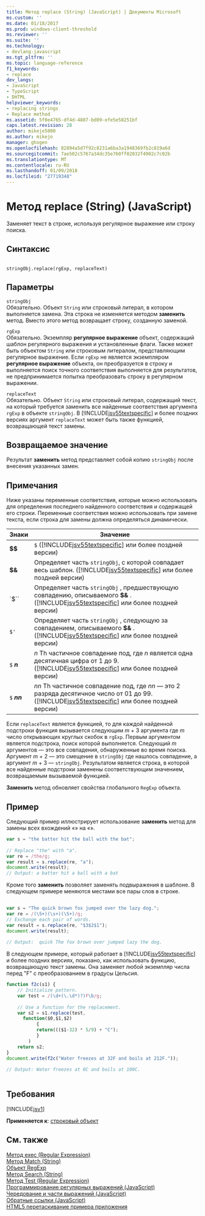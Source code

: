 ```yaml
---
title: Метод replace (String) (JavaScript) | Документы Microsoft
ms.custom: ''
ms.date: 01/18/2017
ms.prod: windows-client-threshold
ms.reviewer: ''
ms.suite: ''
ms.technology:
- devlang-javascript
ms.tgt_pltfrm: ''
ms.topic: language-reference
f1_keywords:
- replace
dev_langs:
- JavaScript
- TypeScript
- DHTML
helpviewer_keywords:
- replacing strings
- Replace method
ms.assetid: 5f0e4765-df4d-4887-bd09-efe5e58251bf
caps.latest.revision: 28
author: mikejo5000
ms.author: mikejo
manager: ghogen
ms.openlocfilehash: 82894a5d7f92c8231a6ba3a1948369fb2c819a6d
ms.sourcegitcommit: 7ae502c5767a34dc35e760ff02032f4902c7c02b
ms.translationtype: MT
ms.contentlocale: ru-RU
ms.lasthandoff: 01/09/2018
ms.locfileid: "27719348"
---
```

# <a name="replace-method-string-javascript"></a>Метод replace (String) (JavaScript)
Заменяет текст в строке, используя регулярное выражение или строку поиска.  
  
## <a name="syntax"></a>Синтаксис  
  
```  
  
stringObj.replace(rgExp, replaceText)  
```  
  
## <a name="parameters"></a>Параметры  
 `stringObj`  
 Обязательно. Объект `String` или строковый литерал, в котором выполняется замена. Эта строка не изменяется методом **заменить** метод. Вместо этого метод возвращает строку, созданную заменой.  
  
 `rgExp`  
 Обязательно. Экземпляр **регулярное выражение** объект, содержащий шаблон регулярного выражения и установленные флаги. Также может быть объектом `String` или строковым литералом, представляющим регулярное выражение. Если `rgExp` не является экземпляром **регулярное выражение** объекта, он преобразуется в строку и выполняется поиск точного соответствия выполняется для результатов, не предпринимается попытка преобразовать строку в регулярном выражении.  
  
 `replaceText`  
 Обязательно. Объект `String` или строковый литерал, содержащий текст, на который требуется заменить все найденные соответствия аргумента `rgExp` в объекте `stringObj`. В [!INCLUDE[jsv55textspecific](../../javascript/reference/includes/jsv55textspecific-md.md)] и более поздних версиях аргумент `replaceText` может быть также функцией, возвращающей текст замены.  
  
## <a name="return-value"></a>Возвращаемое значение  
 Результат **заменить** метод представляет собой копию `stringObj` после внесения указанных замен.  
  
## <a name="remarks"></a>Примечания  
 Ниже указаны переменные соответствия, которые можно использовать для определения последнего найденного соответствия и содержащей его строки. Переменные соответствия можно использовать при замене текста, если строка для замены должна определяться динамически.  
  
|Знаки|Значение|  
|----------------|-------------|  
|**$$**|`$` ([!INCLUDE[jsv55textspecific](../../javascript/reference/includes/jsv55textspecific-md.md)] или более поздней версии)|  
|**$&**|Определяет часть `stringObj`, с которой совпадает весь шаблон. ([!INCLUDE[jsv55textspecific](../../javascript/reference/includes/jsv55textspecific-md.md)] или более поздней версии)|  
|`$``|Определяет часть `stringObj` , предшествующую совпадению, описываемого  **$&** . ([!INCLUDE[jsv55textspecific](../../javascript/reference/includes/jsv55textspecific-md.md)] или более поздней версии)|  
|`$'`|Определяет часть `stringObj` , следующую за совпадением, описываемого  **$&** . ([!INCLUDE[jsv55textspecific](../../javascript/reference/includes/jsv55textspecific-md.md)] или более поздней версии)|  
|`$`  ***n***| *n* Th частичное совпадение под, где  *n*  является одна десятичная цифра от 1 до 9. ([!INCLUDE[jsv55textspecific](../../javascript/reference/includes/jsv55textspecific-md.md)] или более поздней версии)|  
|`$`  ***nn***| *nn* Th частичное совпадение под, где  *nn*  — это 2 разряда десятичное число от 01 до 99. ([!INCLUDE[jsv55textspecific](../../javascript/reference/includes/jsv55textspecific-md.md)] или более поздней версии)|  
  
 Если `replaceText` является функцией, то для каждой найденной подстроки функция вызывается следующим *m* + 3 аргумента где *m* число открывающих круглых скобок в `rgExp`. Первым аргументом является подстрока, поиск которой выполняется. Следующий *m* аргументов — это все совпадения, обнаруженные во время поиска. Аргумент *m* + 2 — это смещение в `stringObj` где нашлось совпадение, а аргумент *m* + 3 — `stringObj`. Результатом является строка, в которой все найденные подстроки заменены соответствующим значением, возвращаемым вызываемой функцией.  
  
 **Заменить** метод обновляет свойства глобального `RegExp` объекта.  
  
## <a name="example"></a>Пример  
 Следующий пример иллюстрирует использование **заменить** метод для замены всех вхождений «» на «».  
  
```JavaScript  
var s = "the batter hit the ball with the bat";  
  
// Replace "the" with "a".  
var re = /the/g;  
var result = s.replace(re, "a");  
document.write(result);  
// Output: a batter hit a ball with a bat  
```  
  
 Кроме того **заменить** позволяет заменять подвыражения в шаблоне. В следующем примере меняются местами все пары слов в строке.  
  
```JavaScript  
  
var s = "The quick brown fox jumped over the lazy dog.";  
var re = /(\S+)(\s+)(\S+)/g;  
// Exchange each pair of words.  
var result = s.replace(re, "$3$2$1");  
document.write(result);  
  
// Output:  quick The fox brown over jumped lazy the dog.  
```  
  
 В следующем примере, который работает в [!INCLUDE[jsv55textspecific](../../javascript/reference/includes/jsv55textspecific-md.md)] и более поздних версиях, показано, как использовать функцию, возвращающую текст замены. Она заменяет любой экземпляр числа перед "F" с преобразованием в градусы Цельсия.  
  
```JavaScript  
function f2c(s1) {  
    // Initialize pattern.  
    var test = /(\d+(\.\d*)?)F\b/g;  
  
    // Use a function for the replacement.  
    var s2 = s1.replace(test,  
      function($0,$1,$2)  
           {   
           return((($1-32) * 5/9) + "C");  
           }  
        )  
    return s2;  
}  
document.write(f2c("Water freezes at 32F and boils at 212F."));  
  
// Output: Water freezes at 0C and boils at 100C.  
  
```  
  
## <a name="requirements"></a>Требования  
 [!INCLUDE[jsv1](../../javascript/misc/includes/jsv1-md.md)]  
  
 **Применяется к**: [строковый объект](../../javascript/reference/string-object-javascript.md)  
  
## <a name="see-also"></a>См. также  
 [Метод exec (Regular Expression)](../../javascript/reference/exec-method-regular-expression-javascript.md)   
 [Метод Match (String)](../../javascript/reference/match-method-string-javascript.md)   
 [Объект RegExp](../../javascript/reference/regexp-object-javascript.md)   
 [Метод Search (String)](../../javascript/reference/search-method-string-javascript.md)   
 [Метод Test (Regular Expression)](../../javascript/reference/test-method-regular-expression-javascript.md)   
 [Программирование регулярных выражений (JavaScript)](http://msdn.microsoft.com/en-us/3b62e27c-4f07-4726-a95b-6e841807bfaf)   
 [Чередование и части выражений (JavaScript)](http://msdn.microsoft.com/en-us/c59dd3e8-7fee-493e-9123-065af1e651ae)   
 [Обратные ссылки (JavaScript)](http://msdn.microsoft.com/en-us/5d8dbd5a-cd03-4548-850b-9d7bad2c839a)   
 [HTML5 перетаскивание примера приложения](http://code.msdn.microsoft.com/Drag-and-drop-e2701a72)